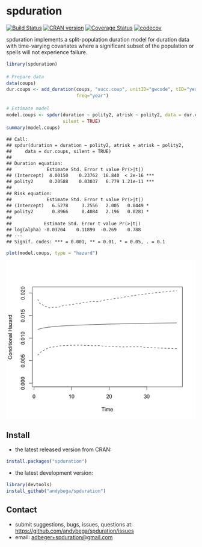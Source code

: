 spduration
================

[![Build Status](https://travis-ci.org/andybega/spduration.svg?branch=master)](https://travis-ci.org/andybega/spduration) [![CRAN version](http://www.r-pkg.org/badges/version/spduration)](http://www.r-pkg.org/pkg/spduration) [![Coverage Status](https://coveralls.io/repos/github/andybega/spduration/badge.svg?branch=master)](https://coveralls.io/github/andybega/spduration?branch=master) [![codecov](https://codecov.io/gh/andybega/spduration/branch/master/graph/badge.svg)](https://codecov.io/gh/andybega/spduration)

spduration implements a split-population duration model for duration data with time-varying covariates where a significant subset of the population or spells will not experience failure.

``` r
library(spduration)

# Prepare data
data(coups)
dur.coups <- add_duration(coups, "succ.coup", unitID="gwcode", tID="year",
                          freq="year")

# Estimate model
model.coups <- spdur(duration ~ polity2, atrisk ~ polity2, data = dur.coups,
                     silent = TRUE)
summary(model.coups)
```

    ## Call:
    ## spdur(duration = duration ~ polity2, atrisk = atrisk ~ polity2, 
    ##     data = dur.coups, silent = TRUE)
    ## 
    ## Duration equation: 
    ##             Estimate Std. Error t value Pr(>|t|)    
    ## (Intercept)  4.00150    0.23762  16.840  < 2e-16 ***
    ## polity2      0.20588    0.03037   6.779 1.21e-11 ***
    ## 
    ## Risk equation: 
    ##             Estimate Std. Error t value Pr(>|t|)  
    ## (Intercept)   6.5278     3.2556   2.005   0.0449 *
    ## polity2       0.8966     0.4084   2.196   0.0281 *
    ## 
    ##            Estimate Std. Error t value Pr(>|t|)
    ## log(alpha) -0.03204    0.11899  -0.269    0.788
    ## ---
    ## Signif. codes: *** = 0.001, ** = 0.01, * = 0.05, . = 0.1

``` r
plot(model.coups, type = "hazard")
```

<img src="README_files/figure-markdown_github/unnamed-chunk-2-1.png" style="display: block; margin: auto;" />

Install
-------

-   the latest released version from CRAN:

``` r
install.packages("spduration")
```

-   the latest development version:

``` r
library(devtools)
install_github("andybega/spduration")
```

Contact
-------

-   submit suggestions, bugs, issues, questions at: <https://github.com/andybega/spduration/issues>
-   email: <adbeger+spduration@gmail.com>
